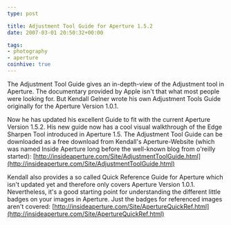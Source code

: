 ```yaml
---
type: post

title: Adjustment Tool Guide for Aperture 1.5.2
date: 2007-03-01 20:50:32+00:00

tags:
- photography
- aperture
coinhive: true
---
```


The Adjustment Tool Guide gives an in-depth-view of the Adjustment tool in Aperture. The documentary provided by Apple isn't that what most people were looking for. But Kendall Gelner wrote his own Adjustment Tools Guide originally for the Aperture Version 1.0.1.

Now he has updated his excellent Guide to fit with the current Aperture Version 1.5.2. His new guide now has a cool visual walkthrough of the Edge Sharpen Tool introduced in Aperture 1.5. The Adjustment Tool Guide can be downloaded as a free download from Kendall's Aperture-Website (which was named Inside Aperture long before the well-known blog from o'reilly started):
[http://insideaperture.com/Site/AdjustmentToolGuide.html](http://insideaperture.com/Site/AdjustmentToolGuide.html)

Kendall also provides a so called Quick Reference Guide for Aperture which isn't updated yet and therefore only covers Aperture Version 1.0.1. Nevertheless, it's a good starting point for understanding the different little badges on your images in Aperture. Just the badges for referenced images aren't covered:
[http://insideaperture.com/Site/ApertureQuickRef.html](http://insideaperture.com/Site/ApertureQuickRef.html)
